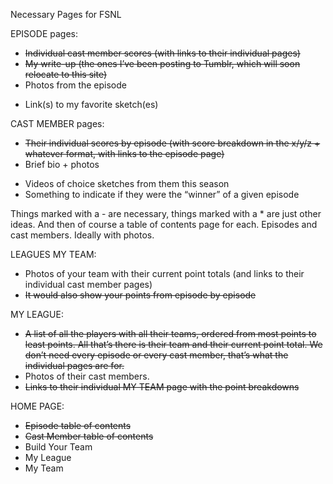 Necessary Pages for FSNL

EPISODE pages:
- ~~Individual cast member scores (with links to their individual pages)~~
- ~~My write-up (the ones I’ve been posting to Tumblr, which will soon relocate to this site)~~
- Photos from the episode
* Link(s) to my favorite sketch(es)

CAST MEMBER pages:
- ~~Their individual scores by episode (with score breakdown in the x/y/z + whatever format, with links to the episode page)~~
- Brief bio + photos
* Videos of choice sketches from them this season
* Something to indicate if they were the “winner” of a given episode

Things marked with a - are necessary, things marked with a * are just other ideas.
And then of course a table of contents page for each. Episodes and cast members. Ideally with photos.

LEAGUES
MY TEAM:
- Photos of your team with their current point totals (and links to their individual cast member pages)
- ~~It would also show your points from episode by episode~~

MY LEAGUE:
- ~~A list of all the players with all their teams, ordered from most points to least points. All that’s there is their team and their current point total. We don’t need every episode or every cast member, that’s what the individual pages are for.~~
- Photos of their cast members.
- ~~Links to their individual MY TEAM page with the point breakdowns~~

HOME PAGE:
- ~~Episode table of contents~~
- ~~Cast Member table of contents~~
- Build Your Team
- My League
- My Team

